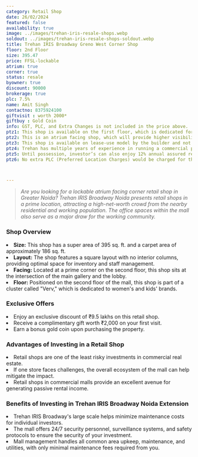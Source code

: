 ```yaml
---
category: Retail Shop
date: 26/02/2024
featured: false
availability: true
image: ../images/trehan-iris-resale-shops.webp
soldout: ../images/trehan-iris-resale-shops-soldout.webp
title: Trehan IRIS Broadway Greno West Corner Shop
floor: 2nd Floor
size: 395.47
price: FFSL-lockable
atrium: true
corner: true
status: resale
byowner: true
discount: 90000
brokerage: true
plc: 7.5%
name: Amit Singh
contactno: 8375924100
giftvisit : worth 2000*
giftbuy : Gold Coin
info: GST, PLC, and Extra Changes is not included in the price above.
ptz1: This shop is available on the first floor, which is dedicated for Mens and Sports retail shops only.
ptz2: This is an atrium facing shop, which will provide higher visibility and footfall. Therefore, a rental yield for this shops can be expected.
ptz3: This shop is available on lease-use model by the builder and not for personal use.
ptz4: Trehan has multiple years of experience in running a commercial project on lease model, so the investors can be assured for rental yield from their shop for a long period of time.
ptz5: Until possession, investor’s can also enjoy 12% annual assured return by the builder.
ptz6: No extra PLC (Preferred Location Charges) would be charged for this shop even though the shop is atrium facing and right beside the escalators.



---
```


> _Are you looking for a lockable atrium facing corner retail shop in Greater Noida? Trehan IRIS Broadway Noida presents retail shops in a prime location, attracting a high-net-worth crowd from the nearby residential and working population. The office spaces within the mall also serve as a major draw for the working community._

### Shop Overview
<li><b> Size:</b> This shop has a super area of 395 sq. ft. and a carpet area of approximately 186 sq. ft.
<li><b> Layout:</b> The shop features a square layout with no interior columns, providing optimal space for inventory and staff management.
<li><b> Facing:</b> Located at a prime corner on the second floor, this shop sits at the intersection of the main gallery and the lobby.
<li><b> Floor:</b> Positioned on the second floor of the mall, this shop is part of a cluster called "Verv," which is dedicated to women's and kids' brands.

### Exclusive Offers
<li> Enjoy an exclusive discount of ₹9.5 lakhs on this retail shop.
<li> Receive a complimentary gift worth ₹2,000 on your first visit.
<li> Earn a bonus gold coin upon purchasing the property.

### Advantages of Investing in a Retail Shop
<li> Retail shops are one of the least risky investments in commercial real estate.
<li> If one store faces challenges, the overall ecosystem of the mall can help mitigate the impact.
<li> Retail shops in commercial malls provide an excellent avenue for generating passive rental income.

### Benefits of Investing in Trehan IRIS Broadway Noida Extension
<li> Trehan IRIS Broadway's large scale helps minimize maintenance costs for individual investors.
<li> The mall offers 24/7 security personnel, surveillance systems, and safety protocols to ensure the security of your investment.
<li> Mall management handles all common area upkeep, maintenance, and utilities, with only minimal maintenance fees required from you.